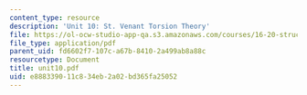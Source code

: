 ```yaml
---
content_type: resource
description: 'Unit 10: St. Venant Torsion Theory'
file: https://ol-ocw-studio-app-qa.s3.amazonaws.com/courses/16-20-structural-mechanics-fall-2002/e888339011c834eb2a02bd365fa25052_unit10.pdf
file_type: application/pdf
parent_uid: fd6602f7-107c-a67b-8410-2a499ab8a88c
resourcetype: Document
title: unit10.pdf
uid: e8883390-11c8-34eb-2a02-bd365fa25052
---
```

